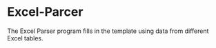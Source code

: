 # Excel-Parcer
The Excel Parser program fills in the template using data from different Excel tables.
